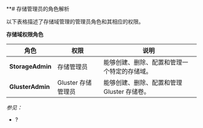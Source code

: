 **# 存储管理员的角色解析


以下表格描述了存储域管理的管理员角色和其相应的权限。

**存储域权限角色**

|角色|权限|说明|
|----|----|----|
|**StorageAdmin**|存储管理员|能够创建、删除、配置和管理一个特定的存储域。|
|**GlusterAdmin**|Gluster 存储管理员|能够创建、删除、配置和管理 Gluster 存储卷。|

*参见：*

-   ?
